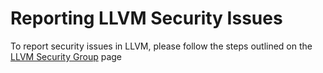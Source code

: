# Reporting LLVM Security Issues

To report security issues in LLVM, please follow the steps outlined on the
[LLVM Security Group](https://llvm.org/docs/Security.html#how-to-report-a-security-issue)
page
 
 
 
